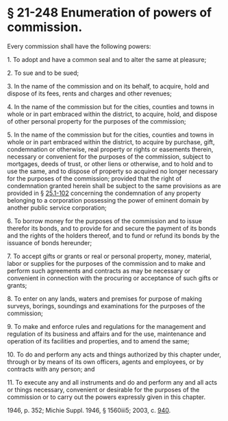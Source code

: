 # § 21-248 Enumeration of powers of commission.

<p>Every commission shall have the following powers:</p><p>1. To adopt and have a common seal and to alter the same at pleasure;</p><p>2. To sue and to be sued;</p><p>3. In the name of the commission and on its behalf, to acquire, hold and dispose of its fees, rents and charges and other revenues;</p><p>4. In the name of the commission but for the cities, counties and towns in whole or in part embraced within the district, to acquire, hold, and dispose of other personal property for the purposes of the commission;</p><p>5. In the name of the commission but for the cities, counties and towns in whole or in part embraced within the district, to acquire by purchase, gift, condemnation or otherwise, real property or rights or easements therein, necessary or convenient for the purposes of the commission, subject to mortgages, deeds of trust, or other liens or otherwise, and to hold and to use the same, and to dispose of property so acquired no longer necessary for the purposes of the commission; provided that the right of condemnation granted herein shall be subject to the same provisions as are provided in § <a href='http://law.lis.virginia.gov/vacode/25.1-102/'>25.1-102</a> concerning the condemnation of any property belonging to a corporation possessing the power of eminent domain by another public service corporation;</p><p>6. To borrow money for the purposes of the commission and to issue therefor its bonds, and to provide for and secure the payment of its bonds and the rights of the holders thereof, and to fund or refund its bonds by the issuance of bonds hereunder;</p><p>7. To accept gifts or grants or real or personal property, money, material, labor or supplies for the purposes of the commission and to make and perform such agreements and contracts as may be necessary or convenient in connection with the procuring or acceptance of such gifts or grants;</p><p>8. To enter on any lands, waters and premises for purpose of making surveys, borings, soundings and examinations for the purposes of the commission;</p><p>9. To make and enforce rules and regulations for the management and regulation of its business and affairs and for the use, maintenance and operation of its facilities and properties, and to amend the same;</p><p>10. To do and perform any acts and things authorized by this chapter under, through or by means of its own officers, agents and employees, or by contracts with any person; and</p><p>11. To execute any and all instruments and do and perform any and all acts or things necessary, convenient or desirable for the purposes of the commission or to carry out the powers expressly given in this chapter.</p><p>1946, p. 352; Michie Suppl. 1946, § 1560iii5; 2003, c. <a href='http://lis.virginia.gov/cgi-bin/legp604.exe?031+ful+CHAP0940'>940</a>.</p>